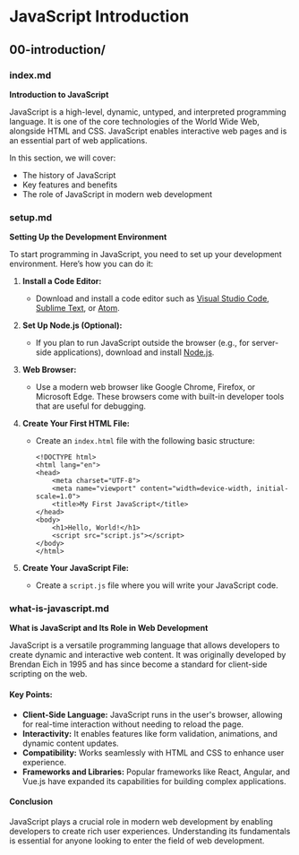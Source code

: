 # JavaScript Introduction

## 00-introduction/

### index.md

**Introduction to JavaScript**

JavaScript is a high-level, dynamic, untyped, and interpreted programming language. It is one of the core technologies of the World Wide Web, alongside HTML and CSS. JavaScript enables interactive web pages and is an essential part of web applications.

In this section, we will cover:

- The history of JavaScript
- Key features and benefits
- The role of JavaScript in modern web development

### setup.md

**Setting Up the Development Environment**

To start programming in JavaScript, you need to set up your development environment. Here’s how you can do it:

1. **Install a Code Editor:**

   - Download and install a code editor such as [Visual Studio Code](https://code.visualstudio.com/), [Sublime Text](https://www.sublimetext.com/), or [Atom](https://atom.io/).

2. **Set Up Node.js (Optional):**

   - If you plan to run JavaScript outside the browser (e.g., for server-side applications), download and install [Node.js](https://nodejs.org/).

3. **Web Browser:**

   - Use a modern web browser like Google Chrome, Firefox, or Microsoft Edge. These browsers come with built-in developer tools that are useful for debugging.

4. **Create Your First HTML File:**

   - Create an `index.html` file with the following basic structure:
     ```
     <!DOCTYPE html>
     <html lang="en">
     <head>
         <meta charset="UTF-8">
         <meta name="viewport" content="width=device-width, initial-scale=1.0">
         <title>My First JavaScript</title>
     </head>
     <body>
         <h1>Hello, World!</h1>
         <script src="script.js"></script>
     </body>
     </html>
     ```

5. **Create Your JavaScript File:**
   - Create a `script.js` file where you will write your JavaScript code.

### what-is-javascript.md

**What is JavaScript and Its Role in Web Development**

JavaScript is a versatile programming language that allows developers to create dynamic and interactive web content. It was originally developed by Brendan Eich in 1995 and has since become a standard for client-side scripting on the web.

#### Key Points:

- **Client-Side Language:** JavaScript runs in the user's browser, allowing for real-time interaction without needing to reload the page.
- **Interactivity:** It enables features like form validation, animations, and dynamic content updates.
- **Compatibility:** Works seamlessly with HTML and CSS to enhance user experience.
- **Frameworks and Libraries:** Popular frameworks like React, Angular, and Vue.js have expanded its capabilities for building complex applications.

#### Conclusion

JavaScript plays a crucial role in modern web development by enabling developers to create rich user experiences. Understanding its fundamentals is essential for anyone looking to enter the field of web development.
